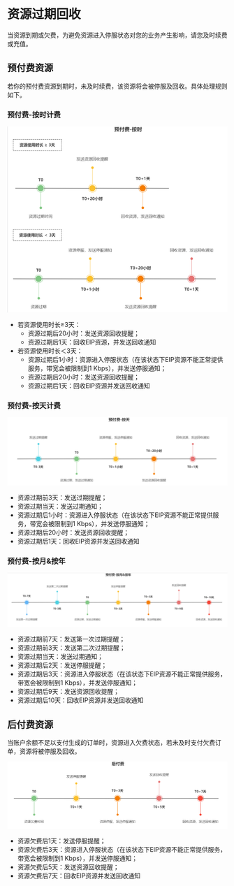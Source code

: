 # **资源过期回收**

当资源到期或欠费，为避免资源进入停服状态对您的业务产生影响，请您及时续费或充值。
## **预付费资源**

若你的预付费资源到期时，未及时续费，该资源将会被停服及回收。具体处理规则如下。

### **预付费-按时计费**

![image](/images/eip_recycle01.png)

- 若资源使用时长≥3天：
  - 资源过期后20小时：发送资源回收提醒；
  - 资源过期后1天：回收EIP资源，并发送回收通知
- 若资源使用时长＜3天：
  - 资源过期后1小时：资源进入停服状态（在该状态下EIP资源不能正常提供服务，带宽会被限制到1 Kbps），并发送停服通知；
  - 资源过期后20小时：发送资源回收提醒；
  - 资源过期后1天：回收EIP资源并发送回收通知

### 预付费-按天计费

![image](/images/eip_recycle02.png)

- 资源过期前3天：发送过期提醒；
- 资源过期当天：发送过期通知；
- 资源过期后1小时：资源进入停服状态（在该状态下EIP资源不能正常提供服务，带宽会被限制到1 Kbps），并发送停服通知；
- 资源过期后20小时：发送资源回收提醒；
- 资源过期后1天：回收EIP资源并发送回收通知

### 预付费-按月&按年

![image](/images/eip_recycle03.png)

- 资源过期前7天：发送第一次过期提醒；
- 资源过期前3天：发送第二次过期提醒；
- 资源过期当天：发送过期通知；
- 资源过期后2天：发送停服提醒；
- 资源过期后3天：资源进入停服状态（在该状态下EIP资源不能正常提供服务，带宽会被限制到1 Kbps），并发送停服通知；
- 资源过期后9天：发送资源回收提醒；
- 资源过期后10天：回收EIP资源并发送回收通知
## 后付费资源

当账户余额不足以支付生成的订单时，资源进入欠费状态，若未及时支付欠费订单，资源将被停服及回收。

![image](/images/eip_recycle04.png)

- 资源欠费后1天：发送停服提醒；
- 资源欠费后3天：资源进入停服状态（在该状态下EIP资源不能正常提供服务，带宽会被限制到1 Kbps），并发送停服通知；
- 资源欠费后5天：发送资源回收提醒；
- 资源欠费后7天：回收EIP资源并发送回收通知
